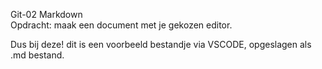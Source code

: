 Git-02 Markdown  
Opdracht: maak een document met je gekozen editor.  

Dus bij deze! dit is een voorbeeld bestandje via VSCODE,
opgeslagen als .md bestand.